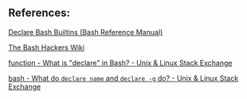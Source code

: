 ## References: 

[Declare Bash Builtins (Bash Reference Manual)](https://www.gnu.org/software/bash/manual/html_node/Bash-Builtins.html#index-declare) 

[The Bash Hackers Wiki](https://flokoe.github.io/bash-hackers-wiki/#builtin-commands) 





[function - What is "declare" in Bash? - Unix & Linux Stack Exchange](https://unix.stackexchange.com/questions/510220/what-is-declare-in-bash) 

[bash - What do `declare name` and `declare -g` do? - Unix & Linux Stack Exchange](https://unix.stackexchange.com/questions/381761/what-do-declare-name-and-declare-g-do/381782#381782) 



